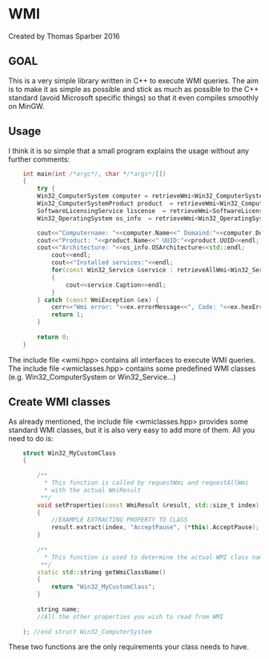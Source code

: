 WMI
===

Created by Thomas Sparber 2016

GOAL
----
This is a very simple library written in C++ to execute WMI queries.
The aim is to make it as simple as possible and stick as much as
possible to the C++ standard (avoid Microsoft specific things) so that
it even compiles smoothly on MinGW.

Usage
-----
I think it is so simple that a small program explains the usage without
any further comments:
```cpp
    int main(int /*argc*/, char */*args*/[])
    {
        try {
		Win32_ComputerSystem computer = retrieveWmi<Win32_ComputerSystem>();
		Win32_ComputerSystemProduct product  = retrieveWmi<Win32_ComputerSystemProduct>();
		SoftwareLicensingService liscense  = retrieveWmi<SoftwareLicensingService>();
		Win32_OperatingSystem os_info  = retrieveWmi<Win32_OperatingSystem>();

		cout<<"Computername: "<<computer.Name<<" Domaind:"<<computer.Domain<<endl;
		cout<<"Product: "<<product.Name<<" UUID:"<<product.UUID<<endl;
		cout<<"Architecture: "<<os_info.OSArchitecture<<std::endl;
            cout<<endl;
            cout<<"Installed services:"<<endl;
            for(const Win32_Service &service : retrieveAllWmi<Win32_Service>())
            {
                cout<<service.Caption<<endl;
            }
        } catch (const WmiException &ex) {
            cerr<<"Wmi error: "<<ex.errorMessage<<", Code: "<<ex.hexErrorCode()<<endl;
            return 1;
        }
    
        return 0;
    }
```
The include file <wmi.hpp> contains all interfaces to execute WMI queries.
The include file <wmiclasses.hpp> contains some predefined WMI classes
(e.g. Win32_ComputerSystem or Win32_Service...)

Create WMI classes
------------------
As already mentioned, the include file <wmiclasses.hpp> provides some standard
WMI classes, but it is also very easy to add more of them. All you need to do is:
```cpp
    struct Win32_MyCustomClass
    {
    
        /**
          * This function is called by requestWmi and requestAllWmi
          * with the actual WmiResult
         **/
        void setProperties(const WmiResult &result, std::size_t index)
        {
            //EXAMPLE EXTRACTING PROPERTY TO CLASS
		    result.extract(index, "AcceptPause", (*this).AcceptPause);
        }
    
        /**
          * This function is used to determine the actual WMI class name
         **/
        static std::string getWmiClassName()
        {
            return "Win32_MyCustomClass";
        }
    
        string name;
        //All the other properties you wish to read from WMI
    
    }; //end struct Win32_ComputerSystem
```
These two functions are the only requirements your class needs to have.